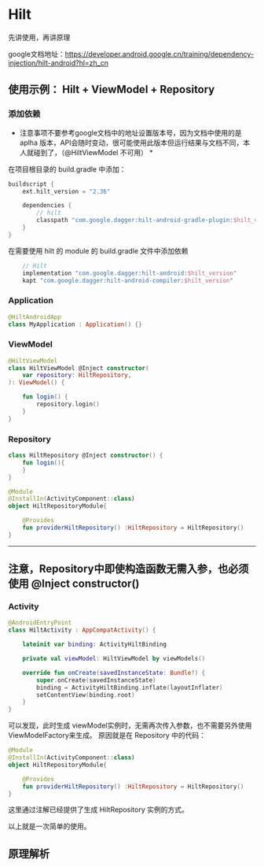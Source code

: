 # Hilt

先讲使用，再讲原理

google文档地址：https://developer.android.google.cn/training/dependency-injection/hilt-android?hl=zh_cn

## 使用示例： Hilt + ViewModel + Repository



### 添加依赖

* 注意事项不要参考google文档中的地址设置版本号，因为文档中使用的是 aplha 版本，API会随时变动，很可能使用此版本但运行结果与文档不同，本人就碰到了，（@HiltViewModel 不可用） *

在项目根目录的 build.gradle 中添加：
```groovy
buildscript {
    ext.hilt_version = "2.36"

    dependencies {
        // hilt
        classpath "com.google.dagger:hilt-android-gradle-plugin:$hilt_version"
    }
}

```

在需要使用 hilt 的 module 的 build.gradle 文件中添加依赖

```groovy
    // Hilt
    implementation "com.google.dagger:hilt-android:$hilt_version"
    kapt "com.google.dagger:hilt-android-compiler:$hilt_version"
```

### Application

```kotlin
@HiltAndroidApp
class MyApplication : Application() {}
```

### ViewModel

```kotlin
@HiltViewModel
class HiltViewModel @Inject constructor(
    var repository: HiltRepository,
): ViewModel() {

    fun login() {
        repository.login()
    }
}
```

### Repository

```kotlin
class HiltRepository @Inject constructor() {
    fun login(){
    }
}

@Module
@InstallIn(ActivityComponent::class)
object HiltRepositoryModule{

    @Provides
    fun providerHiltRepository() :HiltRepository = HiltRepository()
}
```
-----
注意，Repository中即使构造函数无需入参，也必须 使用 @Inject constructor()
-----

### Activity

```kotlin
@AndroidEntryPoint
class HiltActivity : AppCompatActivity() {

    lateinit var binding: ActivityHiltBinding

    private val viewModel: HiltViewModel by viewModels()

    override fun onCreate(savedInstanceState: Bundle?) {
        super.onCreate(savedInstanceState)
        binding = ActivityHiltBinding.inflate(layoutInflater)
        setContentView(binding.root)
    }
}

```

可以发现，此时生成 viewModel实例时，无需再次传入参数，也不需要另外使用ViewModelFactory来生成。
原因就是在 Repository 中的代码：

```kotlin
@Module
@InstallIn(ActivityComponent::class)
object HiltRepositoryModule{

    @Provides
    fun providerHiltRepository() :HiltRepository = HiltRepository()
}
```

这里通过注解已经提供了生成 HiltRepository 实例的方式。

以上就是一次简单的使用。

## 原理解析